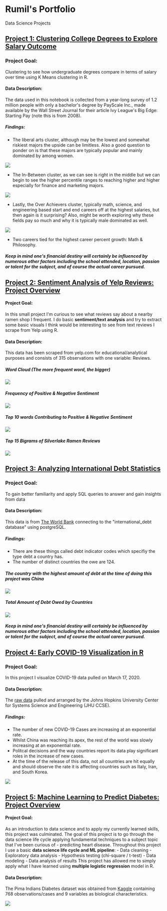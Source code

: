 # Rumil's Portfolio
Data Science Projects



## [Project 1: Clustering College Degrees to Explore Salary Outcome](https://github.com/Rlegaspi562/Clustering-College-Degrees-to-Explore-Salary-Outcomes/blob/master/FINAL%20Exploring%20Salary%20Outcomes%20of%20College%20Degrees%20using%20K-Means%20Clustering.ipynb)
### Project Goal: 
Clustering to see how undergraduate degrees compare in terms of salary over time using K Means clustering in R. 
#### Data Description:
The data used in this notebook is collected from a year-long survey of 1.2 million people with only a bachelor's degree by PayScale Inc., made available by the Wall Street Journal for their article Ivy League's Big Edge: Starting Pay (note this is from 2008).
##### Findings:
* The liberal arts cluster, although may be the lowest and somewhat riskiest majors the upside can be limitless. Also a good question to ponder on is that these majors are typically popular and mainly dominated by among women.

![](/images/college%20degree%20cluster%203.PNG)

* The In-Between cluster, as we can see is right in the middle but we can begin to see the higher percentile ranges to reaching higher and higher especially for finance and marketing majors.

![](/images/college%20degree%20cluster%201.PNG)

* Lastly, the Over Achievers cluster, typically math, science, and engineering based start and end careers off at the highest salaries, but then again is it surprising? Also, might be worth exploring why these fields pay so much and why it is typically male dominated as well.

![](/images/college%20degree%20cluster%202.PNG)

* Two careers tied for the highest career percent growth: Math & Philosophy.

##### Keep in mind one's financial destiny will certainly be influenced by numerous other factors including the school attended, location, passion or talent for the subject, and of course the actual career pursued.



## [Project 2: Sentiment Analysis of Yelp Reviews: Project Overview](https://github.com/Rlegaspi562/Visualization-of-Sentiment-Analysis-of-Yelp-reviews)
#### Project Goal:
In this small project I'm curious to see what reviews say about a nearby ramen shop I frequent. I do basic **sentiment/text analysis** and try to extract some basic visuals I think would be interesting to see from text reviews I scrape from Yelp using R.
#### Data Description:
This data has been scraped from yelp.com for educational/analytical purposes and consists of 315 observations with one variable: Reviews.

##### Word Cloud (The more frequent word, the bigger)

![](/images/YelpCloud.png)

##### Frequency of Positive & Negative Sentiment

![](/images/frequency%20of%20positive%20and%20negative%20sentiment.PNG)

##### Top 10 words Contributing to Positive & Negative Sentiment

![](/images/Top%2010%20words%20contributing%20to%20pos-neg%20sentiment.PNG)

##### Top 15 Bigrams of Silverlake Ramen Reviews

![](/images/top%2015%20bigrams%20of%20silverlake%20Ramen%20reviews.PNG)


## [Project 3: Analyzing International Debt Statistics](https://github.com/Rlegaspi562/Analyzing-International-Debt-Statistics/blob/master/notebook.ipynb)
### Project Goal: 
To gain better familiarity and apply SQL queries to answer and gain insights from data 
#### Data Description:
This data is from [The World Bank](https://www.worldbank.org/) connecting to the "international_debt database" using postgreSQL.  
##### Findings:
* There are these things called debt indicator codes which specifiy the type debt a country has.
* The number of distinct countries the owe are 124.

##### The country with the highest amount of debt at the time of doing this project was China

![](/images/highest%20amount%20of%20debt.PNG)

##### Total Amount of Debt Owed by Countries

![](/images/total%20amount%20of%20debt%20countries.PNG)


##### Keep in mind one's financial destiny will certainly be influenced by numerous other factors including the school attended, location, passion or talent for the subject, and of course the actual career pursued.


## [Project 4: Early COVID-19 Visualization in R](https://github.com/Rlegaspi562/COVID-19-Visualization-in-R/blob/master/notebook.ipynb)
### Project Goal: 
In this project I visualize COVID-19 data pulled on March 17, 2020.
#### Data Description:
The [raw data](https://github.com/Rlegaspi562/COVID-19-Visualization-in-R/tree/master/datasets) pulled and arranged by the Johns Hopkins University Center for Systems Science and Engineering (JHU CCSE).
##### Findings:
* The number of new COVID-19 Cases are increasing at an exponential rate.
* Whilst China was reaching its apex, the rest of the world was slowly increasing at an exponential rate.
* Politcal decisions and the way countries report its data play significant roles in the increase of new cases.
* At the time of the release of this data, not all countries are hit equally and should observe the rate it is affecting countries such as Italy, Iran, and South Korea.

![](/images/COVID.png)


## [Project 5: Machine Learning to Predict Diabetes: Project Overview](https://github.com/Rlegaspi562/multiple-logistic-regression-to-predict-diabetes/blob/master/_Pt%204%20logistic%20regression%20to%20predict%20diabetes.ipynb)
#### Project Goal:
As an introduction to data science and to apply my currently learned skills, this project was culminated. The goal of this project is to go through the data science life cycle applying fundamental techniques to a subject topic that I've been curious of - predicting heart disease. Throughout this project I use a basic **data science life cycle and ML pipeline**: - Data cleaning - Exploratory data analysis - Hypothesis testing (chi-square / t-test) - Data modeling - Data analysis of results  This project has allowed me to simply apply what I have learned using **multiple logistic regression** model in R. 
#### Data Description:
The Pima Indians Diabetes dataset was obtained from [Kaggle](https://www.kaggle.com/kumargh/pimaindiansdiabetescsv) containing 768 observations/cases and 9 variables as biological characteristics.  

![](/images/DiabetesCorrelogram.png)

